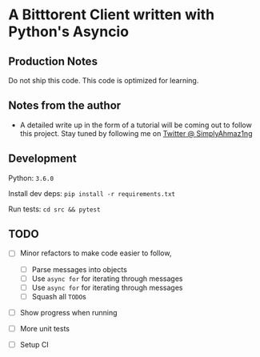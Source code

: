 # A Bitttorent Client written with Python's Asyncio

## Production Notes

Do not ship this code. This code is optimized for learning.

## Notes from the author

* A detailed write up in the form of a tutorial will be coming out to follow this project. Stay tuned by following me on [Twitter @ SimplyAhmaz1ng](twitter.com/simplyAhmaz1ng)

## Development

Python: `3.6.0`

Install dev deps: `pip install -r requirements.txt`

Run tests: `cd src && pytest`

## TODO

* [ ] Minor refactors to make code easier to follow,
    * [ ] Parse messages into objects
    * [ ] Use `async for` for iterating through messages
    * [ ] Use `async for` for iterating through messages
    * [ ] Squash all `TODO`s
* [ ] Show progress when running
* [ ] More unit tests
* [ ] Setup CI
    
